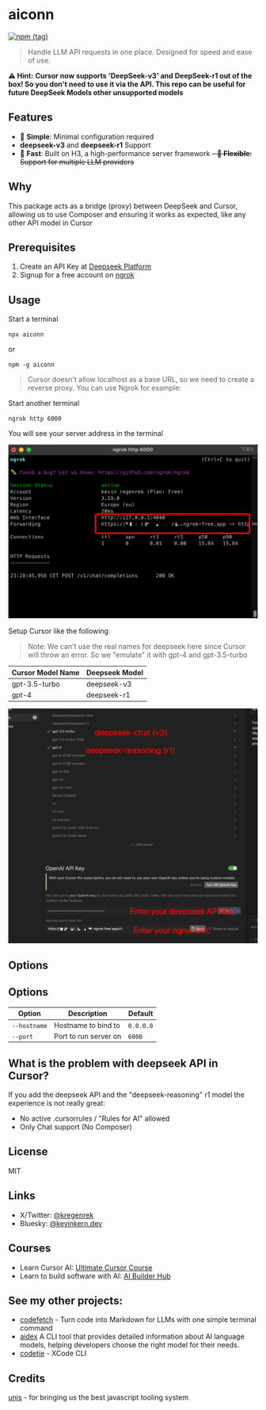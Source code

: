 # aiconn

[![npm (tag)](https://img.shields.io/npm/v/aiconn)](https://www.npmjs.com/package/aiconn)

>Handle LLM API requests in one place. Designed for speed and ease of use.


**⚠️ Hint:** **Cursor now supports 'DeepSeek-v3' and DeepSeek-r1 out of the box! So you don't need to use it via the API. This repo can be useful for future DeepSeek Models other unsupported models**

## Features

- 🎯 **Simple**: Minimal configuration required
- **deepseek-v3** and **deepseek-r1** Support
- 🚀 **Fast**: Built on H3, a high-performance server framework
~~- 🔄 **Flexible**: Support for multiple LLM providers~~

## Why

This package acts as a bridge (proxy) between DeepSeek and Cursor, allowing us to use Composer and ensuring it works as expected, like any other API model in Cursor


## Prerequisites

1. Create an API Key at [Deepseek Platform](https://platform.deepseek.com/api_keys)
2. Signup for a free account on [ngrok](https://ngrok.com)

## Usage

Start a terminal
```
npx aiconn
```
or
```
npm -g aiconn
```

>Cursor doesn't allow localhost as a base URL, so we need to create a reverse proxy. You can use Ngrok for example:

Start another terminal
```
ngrok http 6000
```

You will see your server address in the terminal

![ngrok settings cursor](/public/ngrok.png)

Setup Cursor like the following

> Note: We can't use the real names for deepseek here since Cursor will throw an error. So we "emulate" it with gpt-4 and gpt-3.5-turbo

| Cursor Model Name | Deepseek Model |
|------------------|----------------|
| gpt-3.5-turbo    | deepseek-v3    |
| gpt-4            | deepseek-r1    |


![deepseek r1 cursor settings](/public/cursor_settings.png)


## Options

## Options

| Option | Description | Default |
|--------|-------------|---------|
| `--hostname` | Hostname to bind to | `0.0.0.0` |
| `--port` | Port to run server on | `6000` |


## What is the problem with deepseek API in Cursor?

If you add the deepseek API and the "deepseek-reasoning" r1 model the experience is not really great:

- No active .cursorrules / "Rules for AI" allowed
- Only Chat support (No Composer)

## License

MIT 

## Links

- X/Twitter: [@kregenrek](https://x.com/kregenrek)
- Bluesky: [@kevinkern.dev](https://bsky.app/profile/kevinkern.dev)

## Courses
- Learn Cursor AI: [Ultimate Cursor Course](https://www.instructa.ai/en/cursor-ai)
- Learn to build software with AI: [AI Builder Hub](https://www.instructa.ai/en/ai-builder-hub)

## See my other projects:

* [codefetch](https://github.com/regenrek/codefetch) - Turn code into Markdown for LLMs with one simple terminal command
* [aidex](https://github.com/regenrek/aidex) A CLI tool that provides detailed information about AI language models, helping developers choose the right model for their needs.
* [codetie](https://github.com/codetie-ai/codetie) - XCode CLI

## Credits

[unjs](https://github.com/unjs) - for bringing us the best javascript tooling system


